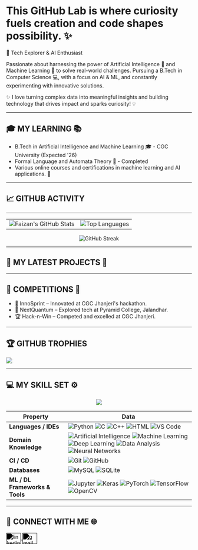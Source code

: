 
### <h1> This GitHub Lab is where curiosity fuels creation and code shapes possibility. ✨ </h1>

🚀 Tech Explorer & AI Enthusiast

Passionate about harnessing the power of Artificial Intelligence 🤖 and Machine Learning 🧠 to solve real-world challenges. Pursuing a B.Tech in Computer Science 💻, with a focus on AI & ML, and constantly experimenting with innovative solutions.

✨ I love turning complex data into meaningful insights and building technology that drives impact and sparks curiosity! 💡


---

## 🎓 MY LEARNING 📚
- B.Tech in Artificial Intelligence and Machine Learning 🎓 - CGC University (Expected '26)
- Formal Language and Automata Theory 📖 - Completed
- Various online courses and certifications in machine learning and AI applications. 🎉
  
---

## 📈 GITHUB ACTIVITY


---
<table>
  <tr>
    <td>
      <img src="https://github-readme-stats.vercel.app/api?username=faizanl09&show_icons=true&theme=radical" alt="Faizan's GitHub Stats" />
    </td>
    <td>
      <img src="https://github-readme-stats.vercel.app/api/top-langs/?username=faizanl09&layout=normal&theme=radical" alt="Top Languages" />
    </td>
  </tr>
</table>

<p align="center">
  <img src="https://github-readme-streak-stats.herokuapp.com/?user=faizanl09&theme=radical" alt="GitHub Streak" />
</p>


---



## 🌱 MY LATEST PROJECTS 🚀

---


## 🥇 COMPETITIONS 🎉

- 🌟 InnoSprint – Innovated at CGC Jhanjeri's hackathon.
- 🚀 NextQuantum – Explored tech at Pyramid College, Jalandhar.
- 🏆 Hack-n-Win – Competed and excelled at CGC Jhanjeri.
  
---

## 🏆 GITHUB TROPHIES
![](https://github-profile-trophy.vercel.app/?username=faizanl09&theme=radical&no-frame=false&no-bg=true&margin-w=4)


---

## 💻 MY SKILL SET ⚙️

<p align="center">
  <img src="https://img.shields.io/badge/TryHackMe-faizan.l09-0xD1.svg">
</p>

| **Property**                             | **Data**                                                                                                              |
|------------------------------------------|-----------------------------------------------------------------------------------------------------------------------|
| **Languages / IDEs**                      | ![Python](https://img.shields.io/badge/Python-3776AB?style=flat&logo=python&logoColor=white) ![C](https://img.shields.io/badge/C-A8B9CC?style=flat&logo=c) ![C++](https://img.shields.io/badge/C++-00599C?style=flat&logo=cplusplus) ![HTML](https://img.shields.io/badge/HTML5-E34F26?style=flat&logo=html5&logoColor=white) ![VS Code](https://img.shields.io/badge/VS%20Code-007ACC?style=flat&logo=visual-studio-code&logoColor=white) |
| **Domain Knowledge**                     | ![Artificial Intelligence](https://img.shields.io/badge/Artificial%20Intelligence-065535?style=flat) ![Machine Learning](https://img.shields.io/badge/Machine%20Learning-065535?style=flat) ![Deep Learning](https://img.shields.io/badge/Deep%20Learning-065535?style=flat) ![Data Analysis](https://img.shields.io/badge/Data%20Analysis-065535?style=flat) ![Neural Networks](https://img.shields.io/badge/Neural%20Networks-065535?style=flat) |
| **CI / CD**                              | ![Git](https://img.shields.io/badge/Git-F05032?style=flat&logo=git) ![GitHub](https://img.shields.io/badge/GitHub-181717?style=flat&logo=github) |
| **Databases**                            | ![MySQL](https://img.shields.io/badge/MySQL-4479A1?style=flat&logo=mysql) ![SQLite](https://img.shields.io/badge/SQLite-003B57?style=flat&logo=sqlite) |
| **ML / DL Frameworks & Tools**           | ![Jupyter](https://img.shields.io/badge/Jupyter-FA743E?style=flat&logo=jupyter) ![Keras](https://img.shields.io/badge/Keras-D00000?style=flat&logo=keras&logoColor=white) ![PyTorch](https://img.shields.io/badge/PyTorch-EE4C2C?style=flat&logo=pytorch) ![TensorFlow](https://img.shields.io/badge/TensorFlow-FF6F00?style=flat&logo=tensorflow) ![OpenCV](https://img.shields.io/badge/OpenCV-5C3EE8?style=flat&logo=opencv) |


---

## 🤝 CONNECT WITH ME 🌐

<p align="left">
  <a href="https://www.linkedin.com/in/lone-faizan-9a791931a/" target="blank">
    <img align="center" src="https://cdn.jsdelivr.net/npm/simple-icons@v3/icons/linkedin.svg" alt="linkedin" height="30" width="40" style="filter: brightness(100) invert(1);"/>
  </a>
  <a href="mailto:lonefaizan51@gmail.com" target="blank">
    <img align="center" src="https://cdn.jsdelivr.net/npm/simple-icons@v3/icons/gmail.svg" alt="gmail" height="30" width="40" style="filter: brightness(100) invert(1);"/>
  </a>
</p>



